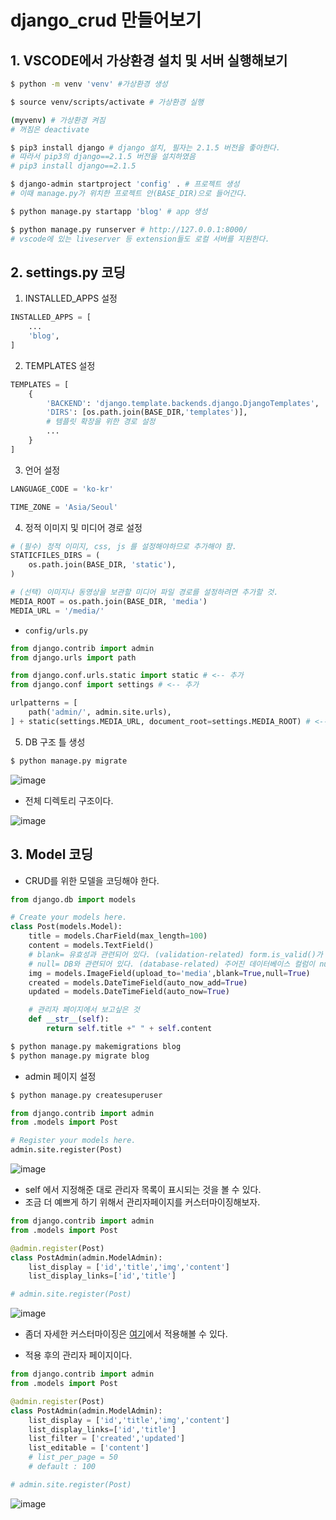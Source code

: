 # django_crud 만들어보기

## 1. VSCODE에서 가상환경 설치 및 서버 실행해보기

```bash
$ python -m venv 'venv' #가상환경 생성

$ source venv/scripts/activate # 가상환경 실행

(myvenv) # 가상환경 켜짐
# 꺼짐은 deactivate

$ pip3 install django # django 설치, 필자는 2.1.5 버전을 좋아한다.
# 따라서 pip3의 django==2.1.5 버전을 설치하였음
# pip3 install django==2.1.5

$ django-admin startproject 'config' . # 프로젝트 생성
# 이때 manage.py가 위치한 프로젝트 안(BASE_DIR)으로 들어간다. 

$ python manage.py startapp 'blog' # app 생성

$ python manage.py runserver # http://127.0.0.1:8000/
# vscode에 있는 liveserver 등 extension들도 로컬 서버를 지원한다. 
```

## 2. settings.py 코딩

1. INSTALLED_APPS 설정

```python
INSTALLED_APPS = [
    ...
    'blog',
]
```

2. TEMPLATES 설정

```python
TEMPLATES = [
    {
        'BACKEND': 'django.template.backends.django.DjangoTemplates',
        'DIRS': [os.path.join(BASE_DIR,'templates')],
        # 템플릿 확장을 위한 경로 설정
        ...
    }
]
```

3. 언어 설정

```python
LANGUAGE_CODE = 'ko-kr'

TIME_ZONE = 'Asia/Seoul'
```

4. 정적 이미지 및 미디어 경로 설정

```python
# (필수) 정적 이미지, css, js 를 설정해야하므로 추가해야 함.
STATICFILES_DIRS = (
    os.path.join(BASE_DIR, 'static'),
) 

# (선택) 이미지나 동영상을 보관할 미디어 파일 경로를 설정하려면 추가할 것.
MEDIA_ROOT = os.path.join(BASE_DIR, 'media')
MEDIA_URL = '/media/'
```

- `config/urls.py`

```python
from django.contrib import admin
from django.urls import path

from django.conf.urls.static import static # <-- 추가
from django.conf import settings # <-- 추가 

urlpatterns = [
    path('admin/', admin.site.urls),
] + static(settings.MEDIA_URL, document_root=settings.MEDIA_ROOT) # <-- 추가
```

5. DB 구조 틀 생성

```bash
$ python manage.py migrate
```

![image](https://user-images.githubusercontent.com/26649731/76175819-a87d0680-61f1-11ea-9dd0-92f5f6bbff27.png)

- 전체 디렉토리 구조이다.

![image](https://user-images.githubusercontent.com/26649731/76175879-e9751b00-61f1-11ea-88ec-9210a480035c.png)

## 3. Model 코딩

- CRUD를 위한 모델을 코딩해야 한다.

```python
from django.db import models

# Create your models here.
class Post(models.Model):
    title = models.CharField(max_length=100)
    content = models.TextField()
    # blank= 유효성과 관련되어 있다. (validation-related) form.is_valid()가 호출될 때 폼 유효성 검사에 사용된다.
    # null= DB와 관련되어 있다. (database-related) 주어진 데이터베이스 컬럼이 null 값을 가질 것인지 아닌지를 정의한다.
    img = models.ImageField(upload_to='media',blank=True,null=True)
    created = models.DateTimeField(auto_now_add=True)
    updated = models.DateTimeField(auto_now=True)

    # 관리자 페이지에서 보고싶은 것
    def __str__(self):
        return self.title +" " + self.content
```

```bash
$ python manage.py makemigrations blog
$ python manage.py migrate blog
```

- admin 페이지 설정

```bash
$ python manage.py createsuperuser
```

```python
from django.contrib import admin
from .models import Post

# Register your models here.
admin.site.register(Post)
```

![image](https://user-images.githubusercontent.com/26649731/76177589-14626d80-61f8-11ea-849e-82099b8574b9.png)

- self 에서 지정해준 대로 관리자 목록이 표시되는 것을 볼 수 있다.
- 조금 더 예쁘게 하기 위해서 관리자페이지를 커스터마이징해보자.

```python
from django.contrib import admin
from .models import Post

@admin.register(Post)
class PostAdmin(admin.ModelAdmin):
    list_display = ['id','title','img','content']
    list_display_links=['id','title']

# admin.site.register(Post)
```

![image](https://user-images.githubusercontent.com/26649731/76177970-1bd64680-61f9-11ea-87d9-493d810ee40e.png)

- 좀더 자세한 커스터마이징은 [여기](https://wayhome25.github.io/django/2017/03/22/django-ep8-django-admin/)에서 적용해볼 수 있다.

- 적용 후의 관리자 페이지이다.

```python
from django.contrib import admin
from .models import Post

@admin.register(Post)
class PostAdmin(admin.ModelAdmin):
    list_display = ['id','title','img','content']
    list_display_links=['id','title']
    list_filter = ['created','updated']
    list_editable = ['content']
    # list_per_page = 50
    # default : 100

# admin.site.register(Post)
```

![image](https://user-images.githubusercontent.com/26649731/76182129-08ca7300-6207-11ea-908b-227d2eca1ad6.png)

